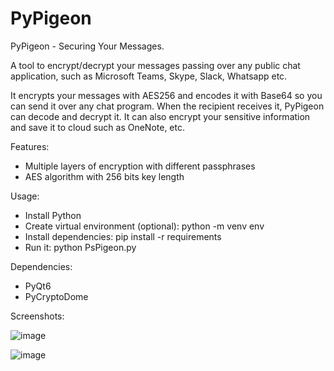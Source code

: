 # PyPigeon
PyPigeon - Securing Your Messages.

A tool to encrypt/decrypt your messages passing over any public chat application, such as Microsoft Teams, Skype, Slack, Whatsapp etc.

It encrypts your messages with AES256 and encodes it with Base64 so you can send it over any chat program. When the recipient receives it, PyPigeon can decode and decrypt it. It can also encrypt your sensitive information and save it to cloud such as OneNote, etc.

Features:
- Multiple layers of encryption with different passphrases
- AES algorithm with 256 bits key length

Usage:
- Install Python
- Create virtual environment (optional): python -m venv env
- Install dependencies: pip install -r requirements
- Run it: python PsPigeon.py

Dependencies:
- PyQt6
- PyCryptoDome

Screenshots:

![image](https://github.com/user-attachments/assets/0cb9d653-23b7-4286-8a40-dff92051769b)

![image](https://github.com/user-attachments/assets/da3c5be3-9959-41ce-b915-f6093808ba34)
